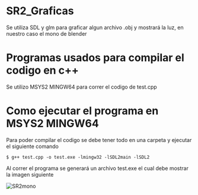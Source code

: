 # SR2_Graficas
Se utiliza SDL y glm para graficar algun archivo .obj y mostrará la luz, en nuestro caso el mono de blender
# Programas usados para compilar el codigo en c++
Se utilizo MSYS2 MINGW64 para correr el codigo de test.cpp
# Como ejecutar el programa en MSYS2 MINGW64
Para poder compilar el codigo se debe tener todo en una carpeta y ejecutar el siguiente comando
```shell
$ g++ test.cpp -o test.exe -lmingw32 -lSDL2main -lSDL2
```
Al correr el programa se generará un archivo test.exe el cual debe mostrar la imagen siguiente

![SR2mono](https://github.com/GarciaAlegria/SR2_Graficas/assets/84537086/fae5d98c-f849-49d2-b9ea-2d71c4c646a0)
